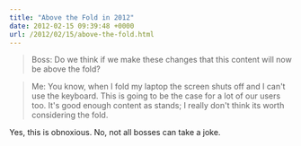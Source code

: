 ```yaml
---
title: "Above the Fold in 2012"
date: 2012-02-15 09:39:48 +0000
url: /2012/02/15/above-the-fold.html
---
```


> Boss: Do we think if we make these changes that this content will now be above the fold?

> Me: You know, when I fold my laptop the screen shuts off and I can't use the keyboard. This is going to be the case for a lot of our users too. It's good enough content as stands; I really don't think its worth considering the fold.

Yes, this is obnoxious. No, not all bosses can take a joke.
